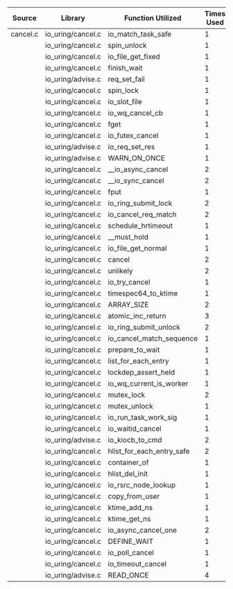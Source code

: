 | Source | Library | Function Utilized | Times Used |
|--------|---------|-------------------|------------|
| cancel.c | io_uring/cancel.c | io_match_task_safe | 1 |
| | io_uring/cancel.c | spin_unlock | 1 |
| | io_uring/cancel.c | io_file_get_fixed | 1 |
| | io_uring/cancel.c | finish_wait | 1 |
| | io_uring/advise.c | req_set_fail | 1 |
| | io_uring/cancel.c | spin_lock | 1 |
| | io_uring/cancel.c | io_slot_file | 1 |
| | io_uring/cancel.c | io_wq_cancel_cb | 1 |
| | io_uring/cancel.c | fget | 1 |
| | io_uring/cancel.c | io_futex_cancel | 1 |
| | io_uring/advise.c | io_req_set_res | 1 |
| | io_uring/advise.c | WARN_ON_ONCE | 1 |
| | io_uring/cancel.c | __io_async_cancel | 2 |
| | io_uring/cancel.c | __io_sync_cancel | 2 |
| | io_uring/cancel.c | fput | 1 |
| | io_uring/cancel.c | io_ring_submit_lock | 2 |
| | io_uring/cancel.c | io_cancel_req_match | 2 |
| | io_uring/cancel.c | schedule_hrtimeout | 1 |
| | io_uring/cancel.c | __must_hold | 1 |
| | io_uring/cancel.c | io_file_get_normal | 1 |
| | io_uring/cancel.c | cancel | 2 |
| | io_uring/cancel.c | unlikely | 2 |
| | io_uring/cancel.c | io_try_cancel | 1 |
| | io_uring/cancel.c | timespec64_to_ktime | 1 |
| | io_uring/cancel.c | ARRAY_SIZE | 2 |
| | io_uring/cancel.c | atomic_inc_return | 3 |
| | io_uring/cancel.c | io_ring_submit_unlock | 2 |
| | io_uring/cancel.c | io_cancel_match_sequence | 1 |
| | io_uring/cancel.c | prepare_to_wait | 1 |
| | io_uring/cancel.c | list_for_each_entry | 1 |
| | io_uring/cancel.c | lockdep_assert_held | 1 |
| | io_uring/cancel.c | io_wq_current_is_worker | 1 |
| | io_uring/cancel.c | mutex_lock | 2 |
| | io_uring/cancel.c | mutex_unlock | 1 |
| | io_uring/cancel.c | io_run_task_work_sig | 1 |
| | io_uring/cancel.c | io_waitid_cancel | 1 |
| | io_uring/advise.c | io_kiocb_to_cmd | 2 |
| | io_uring/cancel.c | hlist_for_each_entry_safe | 2 |
| | io_uring/cancel.c | container_of | 1 |
| | io_uring/cancel.c | hlist_del_init | 1 |
| | io_uring/cancel.c | io_rsrc_node_lookup | 1 |
| | io_uring/cancel.c | copy_from_user | 1 |
| | io_uring/cancel.c | ktime_add_ns | 1 |
| | io_uring/cancel.c | ktime_get_ns | 1 |
| | io_uring/cancel.c | io_async_cancel_one | 2 |
| | io_uring/cancel.c | DEFINE_WAIT | 1 |
| | io_uring/cancel.c | io_poll_cancel | 1 |
| | io_uring/cancel.c | io_timeout_cancel | 1 |
| | io_uring/advise.c | READ_ONCE | 4 |